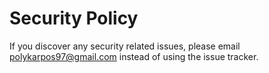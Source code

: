# Security Policy

If you discover any security related issues, please email polykarpos97@gmail.com instead of using the issue tracker.
